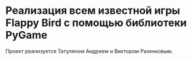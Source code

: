 # Реализация всем известной игры Flappy Bird с помощью библиотеки PyGame



Проект реализуется Татуляном Андреем и Виктором Разенковым.
